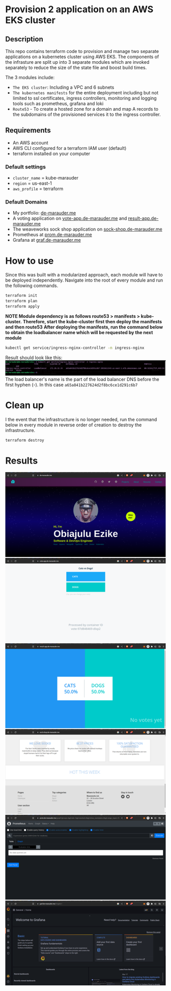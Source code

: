# Provision 2 application on an AWS EKS cluster

## Description
This repo contains terraform code to provision and manage two separate applications on a kubernetes cluster using AWS EKS. The components of the infrasture are split up into 3 separate modules which are invoked separately to reduce the size of the state file and boost build times.

The 3 modules include:
- `The EKS cluster`: Including a VPC and 6 subnets
- `The kubernetes manifests` for the entire deployment including but not limited to ssl certificates, ingress controllers, monitoring and logging tools such as prometheus, grafana and loki
- `Route53` - To create a hosted zone for a domain and map A records to the subdomains of the provisioned services it to the ingress controller.

## Requirements
- An AWS account
- AWS CLI configured for a terraform IAM user (default)
- terraform installed on your computer

### Default settings
- `cluster_name` = kube-marauder
- `region` = us-east-1
- `aws_profile` = terraform

### Default Domains
- My portfolio: [de-marauder.me](de-marauder.me)
- A voting application on [vote-app.de-marauder.me](vote-app.de-marauder.me) and [result-app.de-marauder.me](result-app.de-marauder.me)
- The weaveworks sock shop application on [sock-shop.de-marauder.me](sock-shop.de-marauder.me)
- Prometheus at [prom.de-marauder.me](prom.de-marauder.me)
- Grafana at [graf.de-marauder.me](graf.de-marauder.me)

# How to use
Since this was built with a modularized approach, each module will have to be deployed independently. Navigate into the root of every module and run the following commands. 
``` bash
terraform init
terraform plan
terraform apply
```

**NOTE Module dependency is as follows route53 > manifests > kube-cluster.**
**Therefore, start the kube-cluster first then deploy the manifests and then route53**
**After deploying the manifests, run the command below to obtain the loadbalancer name which will be requested by the next module**
```bash
kubectl get service/ingress-nginx-controller -n ingress-nginx
```
Result should look like this:
<img src='images/lbname.png' alt='ingress-controller-lb-name' />
The load balancer's name is the part of the load balancer DNS before the first hyphen (-). In this case `a65a841b227624d2f8bc6ce1d291c6b7`

# Clean up
I the event that the infrastructure is no longer needed, run the command below in every module in reverse order of creation to destroy the infrastructure.
```bash
terraform destroy
```

# Results
<img src='images/portfolio.png' alt='portfolio' />
<img src='images/vote-app.png' alt='vote-app' />
<img src='images/result-app.png' alt='result-app' />
<img src='images/sock-shop.png' alt='sock-shop' />
<img src='images/prometheus.png' alt='prometheus' />
<img src='images/grafana.png' alt='grafana' />